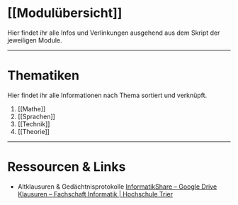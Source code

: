# [[Modulübersicht]]
Hier findet ihr alle Infos und Verlinkungen ausgehend aus dem Skript der jeweiligen Module.

---
# Thematiken
Hier findet ihr alle Informationen nach Thema sortiert und verknüpft.
1. [[Mathe]]
2. [[Sprachen]]
3. [[Technik]]
4. [[Theorie]]

---
# Ressourcen & Links
- Altklausuren & Gedächtnisprotokolle
  [InformatikShare – Google Drive](https://drive.google.com/drive/folders/1D4ZNA8UeEhNGQrofgkWjQXpQk9z0CTG2)
  [Klausuren – Fachschaft Informatik | Hochschule Trier](https://fsi.hochschule-trier.de/klausuren/)
